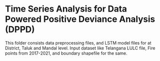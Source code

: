 # Time Series Analysis for Data Powered Positive Deviance Analysis (DPPD)

This folder consists data preprocessing files, and LSTM model files for at District, Taluk and Mandal level. Input dataset like Telangana LULC file, Fire points from 2017-2021, and boundary shapefile for the same.
